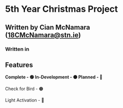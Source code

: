 # 5th Year Christmas Project

## Written by Cian McNamara (18CMcNamara@stn.ie)
### Written in 

## Features
**Complete - 🟢
In-Development - 🟠
Planned - 🔴**

Check for Bird - 🟠

Light Activation - 🔴
